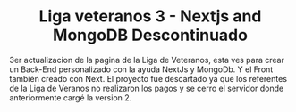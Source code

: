 <h1 align="center">
  Liga veteranos 3 - Nextjs and MongoDB
  Descontinuado
</h1>

3er actualizacion de la pagina de la Liga de Veteranos, esta ves para crear un Back-End personalizado con la ayuda NextJs y MongoDb. Y el Front también creado con Next. 
El proyecto fue descartado ya que los referentes de la Liga de Veranos no realizaron los pagos y se cerro el servidor donde anteriormente cargé la version 2.
